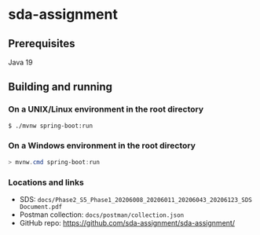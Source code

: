 # sda-assignment

## Prerequisites
Java 19

## Building and running
### On a UNIX/Linux environment in the root directory
```sh
$ ./mvnw spring-boot:run
```

### On a Windows environment in the root directory
```powershell
> mvnw.cmd spring-boot:run
```

### Locations and links
- SDS: `docs/Phase2_S5_Phase1_20206008_20206011_20206043_20206123_SDS Document.pdf`
- Postman collection: `docs/postman/collection.json`
- GitHub repo: https://github.com/sda-assignment/sda-assignment/
